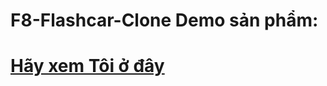 # F8-Flashcar-Clone Demo sản phẩm:
# [Hãy xem Tôi ở đây ](https://xuanphao19.github.io/F8-Flashcard-Clone/)
